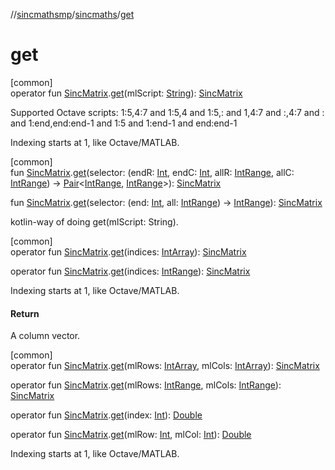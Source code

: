 //[sincmathsmp](../../index.md)/[sincmaths](index.md)/[get](get.md)

# get

[common]\
operator fun [SincMatrix](-sinc-matrix/index.md).[get](get.md)(mlScript: [String](https://kotlinlang.org/api/latest/jvm/stdlib/kotlin/-string/index.html)): [SincMatrix](-sinc-matrix/index.md)

Supported Octave scripts: 1:5,4:7 and 1:5,4 and 1:5,: and 1,4:7 and :,4:7 and : and 1:end,end:end-1 and 1:5 and 1:end-1 and end:end-1

Indexing starts at 1, like Octave/MATLAB.

[common]\
fun [SincMatrix](-sinc-matrix/index.md).[get](get.md)(selector: (endR: [Int](https://kotlinlang.org/api/latest/jvm/stdlib/kotlin/-int/index.html), endC: [Int](https://kotlinlang.org/api/latest/jvm/stdlib/kotlin/-int/index.html), allR: [IntRange](https://kotlinlang.org/api/latest/jvm/stdlib/kotlin.ranges/-int-range/index.html), allC: [IntRange](https://kotlinlang.org/api/latest/jvm/stdlib/kotlin.ranges/-int-range/index.html)) -&gt; [Pair](https://kotlinlang.org/api/latest/jvm/stdlib/kotlin/-pair/index.html)&lt;[IntRange](https://kotlinlang.org/api/latest/jvm/stdlib/kotlin.ranges/-int-range/index.html), [IntRange](https://kotlinlang.org/api/latest/jvm/stdlib/kotlin.ranges/-int-range/index.html)&gt;): [SincMatrix](-sinc-matrix/index.md)

fun [SincMatrix](-sinc-matrix/index.md).[get](get.md)(selector: (end: [Int](https://kotlinlang.org/api/latest/jvm/stdlib/kotlin/-int/index.html), all: [IntRange](https://kotlinlang.org/api/latest/jvm/stdlib/kotlin.ranges/-int-range/index.html)) -&gt; [IntRange](https://kotlinlang.org/api/latest/jvm/stdlib/kotlin.ranges/-int-range/index.html)): [SincMatrix](-sinc-matrix/index.md)

kotlin-way of doing get(mlScript: String).

[common]\
operator fun [SincMatrix](-sinc-matrix/index.md).[get](get.md)(indices: [IntArray](https://kotlinlang.org/api/latest/jvm/stdlib/kotlin/-int-array/index.html)): [SincMatrix](-sinc-matrix/index.md)

operator fun [SincMatrix](-sinc-matrix/index.md).[get](get.md)(indices: [IntRange](https://kotlinlang.org/api/latest/jvm/stdlib/kotlin.ranges/-int-range/index.html)): [SincMatrix](-sinc-matrix/index.md)

Indexing starts at 1, like Octave/MATLAB.

#### Return

A column vector.

[common]\
operator fun [SincMatrix](-sinc-matrix/index.md).[get](get.md)(mlRows: [IntArray](https://kotlinlang.org/api/latest/jvm/stdlib/kotlin/-int-array/index.html), mlCols: [IntArray](https://kotlinlang.org/api/latest/jvm/stdlib/kotlin/-int-array/index.html)): [SincMatrix](-sinc-matrix/index.md)

operator fun [SincMatrix](-sinc-matrix/index.md).[get](get.md)(mlRows: [IntRange](https://kotlinlang.org/api/latest/jvm/stdlib/kotlin.ranges/-int-range/index.html), mlCols: [IntRange](https://kotlinlang.org/api/latest/jvm/stdlib/kotlin.ranges/-int-range/index.html)): [SincMatrix](-sinc-matrix/index.md)

operator fun [SincMatrix](-sinc-matrix/index.md).[get](get.md)(index: [Int](https://kotlinlang.org/api/latest/jvm/stdlib/kotlin/-int/index.html)): [Double](https://kotlinlang.org/api/latest/jvm/stdlib/kotlin/-double/index.html)

operator fun [SincMatrix](-sinc-matrix/index.md).[get](get.md)(mlRow: [Int](https://kotlinlang.org/api/latest/jvm/stdlib/kotlin/-int/index.html), mlCol: [Int](https://kotlinlang.org/api/latest/jvm/stdlib/kotlin/-int/index.html)): [Double](https://kotlinlang.org/api/latest/jvm/stdlib/kotlin/-double/index.html)

Indexing starts at 1, like Octave/MATLAB.
